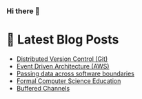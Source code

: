 ### Hi there 👋



# 📩 Latest Blog Posts 
<!-- BLOG-POST-LIST:START -->
- [Distributed Version Control &lpar;Git&rpar;](http://shanehowearth.com/distributed-version-control-git)
- [Event Driven Architecture &lpar;AWS&rpar;](http://shanehowearth.com/event-driven-architecture-aws)
- [Passing data across software boundaries](http://shanehowearth.com/passing-data-across-software-boundaries)
- [Formal Computer Science Education](http://shanehowearth.com/formal-computer-science-education)
- [Buffered Channels](http://shanehowearth.com/buffered-channels)
<!-- BLOG-POST-LIST:END -->
